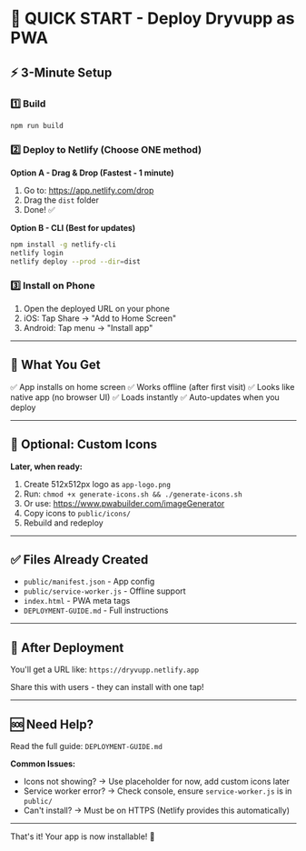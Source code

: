 # 🚀 QUICK START - Deploy Dryvupp as PWA

## ⚡ 3-Minute Setup

### 1️⃣ Build

```bash
npm run build
```

### 2️⃣ Deploy to Netlify (Choose ONE method)

**Option A - Drag & Drop (Fastest - 1 minute)**

1. Go to: https://app.netlify.com/drop
2. Drag the `dist` folder
3. Done! ✅

**Option B - CLI (Best for updates)**

```bash
npm install -g netlify-cli
netlify login
netlify deploy --prod --dir=dist
```

### 3️⃣ Install on Phone

1. Open the deployed URL on your phone
2. iOS: Tap Share → "Add to Home Screen"
3. Android: Tap menu → "Install app"

---

## 📱 What You Get

✅ App installs on home screen
✅ Works offline (after first visit)
✅ Looks like native app (no browser UI)
✅ Loads instantly
✅ Auto-updates when you deploy

---

## 🎨 Optional: Custom Icons

**Later, when ready:**

1. Create 512x512px logo as `app-logo.png`
2. Run: `chmod +x generate-icons.sh && ./generate-icons.sh`
3. Or use: https://www.pwabuilder.com/imageGenerator
4. Copy icons to `public/icons/`
5. Rebuild and redeploy

---

## ✅ Files Already Created

- `public/manifest.json` - App config
- `public/service-worker.js` - Offline support
- `index.html` - PWA meta tags
- `DEPLOYMENT-GUIDE.md` - Full instructions

---

## 🔗 After Deployment

You'll get a URL like: `https://dryvupp.netlify.app`

Share this with users - they can install with one tap!

---

## 🆘 Need Help?

Read the full guide: `DEPLOYMENT-GUIDE.md`

**Common Issues:**

- Icons not showing? → Use placeholder for now, add custom icons later
- Service worker error? → Check console, ensure `service-worker.js` is in `public/`
- Can't install? → Must be on HTTPS (Netlify provides this automatically)

---

That's it! Your app is now installable! 🎉
